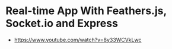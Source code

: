 # Real-time App With Feathers.js, Socket.io and Express

* <https://www.youtube.com/watch?v=8y33WCVkLwc>
